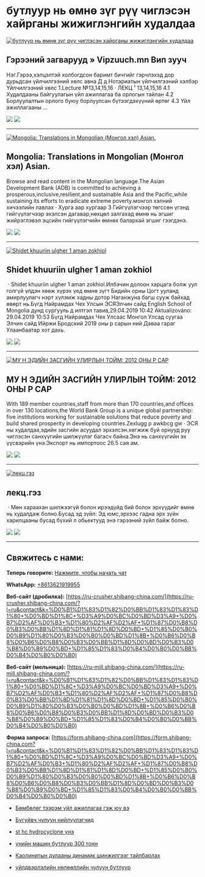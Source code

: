 # бутлуур нь өмнө зүг рүү чиглэсэн хайрганы жижиглэнгийн худалдаа

<a href="https://swt.shibang-china.com/?l=ru&img&k=%D0%B1%D1%83%D1%82%D0%BB%D1%83%D1%83%D1%80+%D0%BD%D1%8C+%D3%A9%D0%BC%D0%BD%D3%A9+%D0%B7%D2%AF%D0%B3+%D1%80%D2%AF%D2%AF+%D1%87%D0%B8%D0%B3%D0%BB%D1%8D%D1%81%D1%8D%D0%BD+%D1%85%D0%B0%D0%B9%D1%80%D0%B3%D0%B0%D0%BD%D1%8B+%D0%B6%D0%B8%D0%B6%D0%B8%D0%B3%D0%BB%D1%8D%D0%BD%D0%B3%D0%B8%D0%B9%D0%BD+%D1%85%D1%83%D0%B4%D0%B0%D0%BB%D0%B4%D0%B0%D0%B0" target="_blank">![бутлуур нь өмнө зүг рүү чиглэсэн хайрганы жижиглэнгийн худалдаа](http://static.shibang-china.com/all-800x300/777.jpg)</a>

## Гэрээний загварууд &#187; Vipzuuch.mn Вип зууч
Нэг.Гэрээ,хэлцэлтэй холбогдсон баримт бичгийг гэрчлэхэд дор дурьдсан үйлчилгээний хөлс авна Д д Нотариатын үйлчилгээний хэлбэр Үйлчилгээний хөлс 1.Lecture №13,14,15,16&nbsp;&#0183;&#32;ЛЕКЦ &#185; 13,14,15,16 4.1 Худалдааны байгуулагын үйл ажиллагаа ба орлогын тайлан 4.2 Борлуулалтын орлого буюу борлуулсан бүтээгдэхүүний өртөг 4.3 Үйл ажиллагааны …


<a href="https://whatsapp.shibangsoft.com/WhatsApp.php" target="_blank" title="WhatsApp">![](http://static.shibang-china.com/icon/whatsapp.png)</a> <a href="https://swt.shibang-china.com/?l=ru&icon&k=%D0%B1%D1%83%D1%82%D0%BB%D1%83%D1%83%D1%80+%D0%BD%D1%8C+%D3%A9%D0%BC%D0%BD%D3%A9+%D0%B7%D2%AF%D0%B3+%D1%80%D2%AF%D2%AF+%D1%87%D0%B8%D0%B3%D0%BB%D1%8D%D1%81%D1%8D%D0%BD+%D1%85%D0%B0%D0%B9%D1%80%D0%B3%D0%B0%D0%BD%D1%8B+%D0%B6%D0%B8%D0%B6%D0%B8%D0%B3%D0%BB%D1%8D%D0%BD%D0%B3%D0%B8%D0%B9%D0%BD+%D1%85%D1%83%D0%B4%D0%B0%D0%BB%D0%B4%D0%B0%D0%B0" target="_blank">![](http://static.shibang-china.com/icon/chat-ru.png)</a>

---

<a href="https://swt.shibang-china.com/?l=ru&img&k=%D0%B1%D1%83%D1%82%D0%BB%D1%83%D1%83%D1%80+%D0%BD%D1%8C+%D3%A9%D0%BC%D0%BD%D3%A9+%D0%B7%D2%AF%D0%B3+%D1%80%D2%AF%D2%AF+%D1%87%D0%B8%D0%B3%D0%BB%D1%8D%D1%81%D1%8D%D0%BD+%D1%85%D0%B0%D0%B9%D1%80%D0%B3%D0%B0%D0%BD%D1%8B+%D0%B6%D0%B8%D0%B6%D0%B8%D0%B3%D0%BB%D1%8D%D0%BD%D0%B3%D0%B8%D0%B9%D0%BD+%D1%85%D1%83%D0%B4%D0%B0%D0%BB%D0%B4%D0%B0%D0%B0" target="_blank">![Mongolia: Translations in Mongolian (Монгол хэл) Asian.](http://static.shibang-china.com/all-800x300/1093.jpg)</a>

## Mongolia: Translations in Mongolian (Монгол хэл) Asian.
Browse and read content in the Mongolian language.The Asian Development Bank (ADB) is committed to achieving a prosperous,inclusive,resilient,and sustainable Asia and the Pacific,while sustaining its efforts to eradicate extreme poverty.монгол хэлний хичээлийн лавлах&nbsp;&#0183;&#32;Хурга аар хургаар 3 Гийгүүлэгчээр төгссөн үгэнд гийгүүлэгчээр эхэлсэн дагавар,нөхцөл залгахад өмнө нь эгшиг жийрэглэвэл эцсийн гийгүүлэгчийн өмнөх балархай эгшиг гээгдэнэ.


<a href="https://whatsapp.shibangsoft.com/WhatsApp.php" target="_blank" title="WhatsApp">![](http://static.shibang-china.com/icon/whatsapp.png)</a> <a href="https://swt.shibang-china.com/?l=ru&icon&k=%D0%B1%D1%83%D1%82%D0%BB%D1%83%D1%83%D1%80+%D0%BD%D1%8C+%D3%A9%D0%BC%D0%BD%D3%A9+%D0%B7%D2%AF%D0%B3+%D1%80%D2%AF%D2%AF+%D1%87%D0%B8%D0%B3%D0%BB%D1%8D%D1%81%D1%8D%D0%BD+%D1%85%D0%B0%D0%B9%D1%80%D0%B3%D0%B0%D0%BD%D1%8B+%D0%B6%D0%B8%D0%B6%D0%B8%D0%B3%D0%BB%D1%8D%D0%BD%D0%B3%D0%B8%D0%B9%D0%BD+%D1%85%D1%83%D0%B4%D0%B0%D0%BB%D0%B4%D0%B0%D0%B0" target="_blank">![](http://static.shibang-china.com/icon/chat-ru.png)</a>

---

<a href="https://swt.shibang-china.com/?l=ru&img&k=%D0%B1%D1%83%D1%82%D0%BB%D1%83%D1%83%D1%80+%D0%BD%D1%8C+%D3%A9%D0%BC%D0%BD%D3%A9+%D0%B7%D2%AF%D0%B3+%D1%80%D2%AF%D2%AF+%D1%87%D0%B8%D0%B3%D0%BB%D1%8D%D1%81%D1%8D%D0%BD+%D1%85%D0%B0%D0%B9%D1%80%D0%B3%D0%B0%D0%BD%D1%8B+%D0%B6%D0%B8%D0%B6%D0%B8%D0%B3%D0%BB%D1%8D%D0%BD%D0%B3%D0%B8%D0%B9%D0%BD+%D1%85%D1%83%D0%B4%D0%B0%D0%BB%D0%B4%D0%B0%D0%B0" target="_blank">![Shidet khuuriin ulgher 1 aman zokhiol](http://static.shibang-china.com/all-800x300/1363.jpg)</a>

## Shidet khuuriin ulgher 1 aman zokhiol
&nbsp;&#0183;&#32;Shidet khuuriin ulgher 1 aman zokhiol.Илбэчин долоон харцага болж уул голгүй үлдэн хөөж хүрэх үед өмнө зүгт Бидийн орны Цогт ууланд амирлуулагч нэрт хүлэмж хадны дотор Наганжуна багш сууж байхад өвөрт нь.Бүгд Найрамдах Чех Улсын ЭСЯЭлчин сайд English School of Mongolia дунд сургууль д илтгэл тавив,29.04.2019 10:42 Aktualizov&#225;no: 29.04.2019 10:53 Бүгд Найрамдах Чех Улсаас Монгол Улсад суугаа Элчин сайд Ийржи Бродский 2019 оны р сарын ний Даваа гараг Улаанбаатар хот дахь.


<a href="https://whatsapp.shibangsoft.com/WhatsApp.php" target="_blank" title="WhatsApp">![](http://static.shibang-china.com/icon/whatsapp.png)</a> <a href="https://swt.shibang-china.com/?l=ru&icon&k=%D0%B1%D1%83%D1%82%D0%BB%D1%83%D1%83%D1%80+%D0%BD%D1%8C+%D3%A9%D0%BC%D0%BD%D3%A9+%D0%B7%D2%AF%D0%B3+%D1%80%D2%AF%D2%AF+%D1%87%D0%B8%D0%B3%D0%BB%D1%8D%D1%81%D1%8D%D0%BD+%D1%85%D0%B0%D0%B9%D1%80%D0%B3%D0%B0%D0%BD%D1%8B+%D0%B6%D0%B8%D0%B6%D0%B8%D0%B3%D0%BB%D1%8D%D0%BD%D0%B3%D0%B8%D0%B9%D0%BD+%D1%85%D1%83%D0%B4%D0%B0%D0%BB%D0%B4%D0%B0%D0%B0" target="_blank">![](http://static.shibang-china.com/icon/chat-ru.png)</a>

---

<a href="https://swt.shibang-china.com/?l=ru&img&k=%D0%B1%D1%83%D1%82%D0%BB%D1%83%D1%83%D1%80+%D0%BD%D1%8C+%D3%A9%D0%BC%D0%BD%D3%A9+%D0%B7%D2%AF%D0%B3+%D1%80%D2%AF%D2%AF+%D1%87%D0%B8%D0%B3%D0%BB%D1%8D%D1%81%D1%8D%D0%BD+%D1%85%D0%B0%D0%B9%D1%80%D0%B3%D0%B0%D0%BD%D1%8B+%D0%B6%D0%B8%D0%B6%D0%B8%D0%B3%D0%BB%D1%8D%D0%BD%D0%B3%D0%B8%D0%B9%D0%BD+%D1%85%D1%83%D0%B4%D0%B0%D0%BB%D0%B4%D0%B0%D0%B0" target="_blank">![МУ Н ЭДИЙН ЗАСГИЙН УЛИРЛЫН ТОЙМ: 2012 ОНЫ Р САР](http://static.shibang-china.com/all-800x300/549.jpg)</a>

## МУ Н ЭДИЙН ЗАСГИЙН УЛИРЛЫН ТОЙМ: 2012 ОНЫ Р САР
With 189 member countries,staff from more than 170 countries,and offices in over 130 locations,the World Bank Group is a unique global partnership: five institutions working for sustainable solutions that reduce poverty and build shared prosperity in developing countries.Zexlugg p awkbcg gw&nbsp;&#0183;&#32;ЭСЯ ны худалдаа,эдийн засгийн асуудал эрхэлсэн.хөгжиж буй орнууд руу чиглэсэн санхүүгийн шилжүүлэг багасч байна.Энэ нь санхүүгийн эх үүсвэрийн үнэ.Экспорт нь импортоос 26.5 сая ам.


<a href="https://whatsapp.shibangsoft.com/WhatsApp.php" target="_blank" title="WhatsApp">![](http://static.shibang-china.com/icon/whatsapp.png)</a> <a href="https://swt.shibang-china.com/?l=ru&icon&k=%D0%B1%D1%83%D1%82%D0%BB%D1%83%D1%83%D1%80+%D0%BD%D1%8C+%D3%A9%D0%BC%D0%BD%D3%A9+%D0%B7%D2%AF%D0%B3+%D1%80%D2%AF%D2%AF+%D1%87%D0%B8%D0%B3%D0%BB%D1%8D%D1%81%D1%8D%D0%BD+%D1%85%D0%B0%D0%B9%D1%80%D0%B3%D0%B0%D0%BD%D1%8B+%D0%B6%D0%B8%D0%B6%D0%B8%D0%B3%D0%BB%D1%8D%D0%BD%D0%B3%D0%B8%D0%B9%D0%BD+%D1%85%D1%83%D0%B4%D0%B0%D0%BB%D0%B4%D0%B0%D0%B0" target="_blank">![](http://static.shibang-china.com/icon/chat-ru.png)</a>

---

<a href="https://swt.shibang-china.com/?l=ru&img&k=%D0%B1%D1%83%D1%82%D0%BB%D1%83%D1%83%D1%80+%D0%BD%D1%8C+%D3%A9%D0%BC%D0%BD%D3%A9+%D0%B7%D2%AF%D0%B3+%D1%80%D2%AF%D2%AF+%D1%87%D0%B8%D0%B3%D0%BB%D1%8D%D1%81%D1%8D%D0%BD+%D1%85%D0%B0%D0%B9%D1%80%D0%B3%D0%B0%D0%BD%D1%8B+%D0%B6%D0%B8%D0%B6%D0%B8%D0%B3%D0%BB%D1%8D%D0%BD%D0%B3%D0%B8%D0%B9%D0%BD+%D1%85%D1%83%D0%B4%D0%B0%D0%BB%D0%B4%D0%B0%D0%B0" target="_blank">![лекц.гэз](http://static.shibang-china.com/all-800x300/1443.jpg)</a>

## лекц.гэз
&nbsp;&#0183;&#32;Мөн хараахан шилжээгүй болон ирээдүйд бий болох эрхүүдийг өмнө нь худалдаж болно.Бусад эд зүйл: Эд юмс,эрхээс гадна эрх зүйн харилцааны бусад бүхий л обьектууд энэ гэрээний зүйл байж болно.

<a href="https://whatsapp.shibangsoft.com/WhatsApp.php" target="_blank" title="WhatsApp">![](http://static.shibang-china.com/icon/whatsapp.png)</a> <a href="https://swt.shibang-china.com/?l=ru&icon&k=%D0%B1%D1%83%D1%82%D0%BB%D1%83%D1%83%D1%80+%D0%BD%D1%8C+%D3%A9%D0%BC%D0%BD%D3%A9+%D0%B7%D2%AF%D0%B3+%D1%80%D2%AF%D2%AF+%D1%87%D0%B8%D0%B3%D0%BB%D1%8D%D1%81%D1%8D%D0%BD+%D1%85%D0%B0%D0%B9%D1%80%D0%B3%D0%B0%D0%BD%D1%8B+%D0%B6%D0%B8%D0%B6%D0%B8%D0%B3%D0%BB%D1%8D%D0%BD%D0%B3%D0%B8%D0%B9%D0%BD+%D1%85%D1%83%D0%B4%D0%B0%D0%BB%D0%B4%D0%B0%D0%B0" target="_blank">![](http://static.shibang-china.com/icon/chat-ru.png)</a>

---
## Свяжитесь с нами:

**Теперь говорите:** [Нажмите, чтобы начать чат](https://swt.shibang-china.com?l=ru&contact&k=%D0%B1%D1%83%D1%82%D0%BB%D1%83%D1%83%D1%80+%D0%BD%D1%8C+%D3%A9%D0%BC%D0%BD%D3%A9+%D0%B7%D2%AF%D0%B3+%D1%80%D2%AF%D2%AF+%D1%87%D0%B8%D0%B3%D0%BB%D1%8D%D1%81%D1%8D%D0%BD+%D1%85%D0%B0%D0%B9%D1%80%D0%B3%D0%B0%D0%BD%D1%8B+%D0%B6%D0%B8%D0%B6%D0%B8%D0%B3%D0%BB%D1%8D%D0%BD%D0%B3%D0%B8%D0%B9%D0%BD+%D1%85%D1%83%D0%B4%D0%B0%D0%BB%D0%B4%D0%B0%D0%B0)

**WhatsApp:**  [+8613621919955](https://whatsapp.shibangsoft.com/WhatsApp.php)

**Веб-сайт (дробилка):** [https://ru-crusher.shibang-china.com/](https://ru-crusher.shibang-china.com/?l=ru&contact&k=%D0%B1%D1%83%D1%82%D0%BB%D1%83%D1%83%D1%80+%D0%BD%D1%8C+%D3%A9%D0%BC%D0%BD%D3%A9+%D0%B7%D2%AF%D0%B3+%D1%80%D2%AF%D2%AF+%D1%87%D0%B8%D0%B3%D0%BB%D1%8D%D1%81%D1%8D%D0%BD+%D1%85%D0%B0%D0%B9%D1%80%D0%B3%D0%B0%D0%BD%D1%8B+%D0%B6%D0%B8%D0%B6%D0%B8%D0%B3%D0%BB%D1%8D%D0%BD%D0%B3%D0%B8%D0%B9%D0%BD+%D1%85%D1%83%D0%B4%D0%B0%D0%BB%D0%B4%D0%B0%D0%B0)

**Веб-сайт (мельница):** [https://ru-mill.shibang-china.com/](https://ru-mill.shibang-china.com/?l=ru&contact&k=%D0%B1%D1%83%D1%82%D0%BB%D1%83%D1%83%D1%80+%D0%BD%D1%8C+%D3%A9%D0%BC%D0%BD%D3%A9+%D0%B7%D2%AF%D0%B3+%D1%80%D2%AF%D2%AF+%D1%87%D0%B8%D0%B3%D0%BB%D1%8D%D1%81%D1%8D%D0%BD+%D1%85%D0%B0%D0%B9%D1%80%D0%B3%D0%B0%D0%BD%D1%8B+%D0%B6%D0%B8%D0%B6%D0%B8%D0%B3%D0%BB%D1%8D%D0%BD%D0%B3%D0%B8%D0%B9%D0%BD+%D1%85%D1%83%D0%B4%D0%B0%D0%BB%D0%B4%D0%B0%D0%B0)

**Форма запроса:** [https://form.shibang-china.com](https://form.shibang-china.com?l=ru&contact&k=%D0%B1%D1%83%D1%82%D0%BB%D1%83%D1%83%D1%80+%D0%BD%D1%8C+%D3%A9%D0%BC%D0%BD%D3%A9+%D0%B7%D2%AF%D0%B3+%D1%80%D2%AF%D2%AF+%D1%87%D0%B8%D0%B3%D0%BB%D1%8D%D1%81%D1%8D%D0%BD+%D1%85%D0%B0%D0%B9%D1%80%D0%B3%D0%B0%D0%BD%D1%8B+%D0%B6%D0%B8%D0%B6%D0%B8%D0%B3%D0%BB%D1%8D%D0%BD%D0%B3%D0%B8%D0%B9%D0%BD+%D1%85%D1%83%D0%B4%D0%B0%D0%BB%D0%B4%D0%B0%D0%B0)

* [Бөмбөлөг тээрэм үйл ажиллагаа гэж юу вэ](../128/%D0%91%D3%A9%D0%BC%D0%B1%D3%A9%D0%BB%D3%A9%D0%B3%20%D1%82%D1%8D%D1%8D%D1%80%D1%8D%D0%BC%20%D2%AF%D0%B9%D0%BB%20%D0%B0%D0%B6%D0%B8%D0%BB%D0%BB%D0%B0%D0%B3%D0%B0%D0%B0%20%D0%B3%D1%8D%D0%B6%20%D1%8E%D1%83%20%D0%B2%D1%8D.md)

* [Бугуйвч чулуун нийлүүлэгчид](../129/%D0%91%D1%83%D0%B3%D1%83%D0%B9%D0%B2%D1%87%20%D1%87%D1%83%D0%BB%D1%83%D1%83%D0%BD%20%D0%BD%D0%B8%D0%B9%D0%BB%D2%AF%D2%AF%D0%BB%D1%8D%D0%B3%D1%87%D0%B8%D0%B4.md)

* [st hc hydrocyclone үнэ](../127/st%20hc%20hydrocyclone%20%D2%AF%D0%BD%D1%8D.md)

* [үнийн машин бутлуур 300 тонн](../128/%D2%AF%D0%BD%D0%B8%D0%B9%D0%BD%20%D0%BC%D0%B0%D1%88%D0%B8%D0%BD%20%D0%B1%D1%83%D1%82%D0%BB%D1%83%D1%83%D1%80%20300%20%D1%82%D0%BE%D0%BD%D0%BD.md)

* [Каолинитын дулааны динамик шинжилгээг тайлбарлах](../128/%D0%9A%D0%B0%D0%BE%D0%BB%D0%B8%D0%BD%D0%B8%D1%82%D1%8B%D0%BD%20%D0%B4%D1%83%D0%BB%D0%B0%D0%B0%D0%BD%D1%8B%20%D0%B4%D0%B8%D0%BD%D0%B0%D0%BC%D0%B8%D0%BA%20%D1%88%D0%B8%D0%BD%D0%B6%D0%B8%D0%BB%D0%B3%D1%8D%D1%8D%D0%B3%20%D1%82%D0%B0%D0%B9%D0%BB%D0%B1%D0%B0%D1%80%D0%BB%D0%B0%D1%85.md)

* [үйлдвэрлэлийн нөлөөллийн чулуун бутлуур](../127/%D2%AF%D0%B9%D0%BB%D0%B4%D0%B2%D1%8D%D1%80%D0%BB%D1%8D%D0%BB%D0%B8%D0%B9%D0%BD%20%D0%BD%D3%A9%D0%BB%D3%A9%D3%A9%D0%BB%D0%BB%D0%B8%D0%B9%D0%BD%20%D1%87%D1%83%D0%BB%D1%83%D1%83%D0%BD%20%D0%B1%D1%83%D1%82%D0%BB%D1%83%D1%83%D1%80.md)